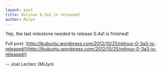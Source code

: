```yaml
---
layout: post
title: Relinux 0.3a3 is released!
author: MiJyn
---
```

Yep, the last milestone needed to release 0.4a1 is finished!

Full post: [http://lkubuntu.wordpress.com/2012/10/25/relinux-0-3a3-is-released/](http://lkubuntu.wordpress.com/2012/10/25/relinux-0-3a3-is-released/)

-- Joel Leclerc (MiJyn)
